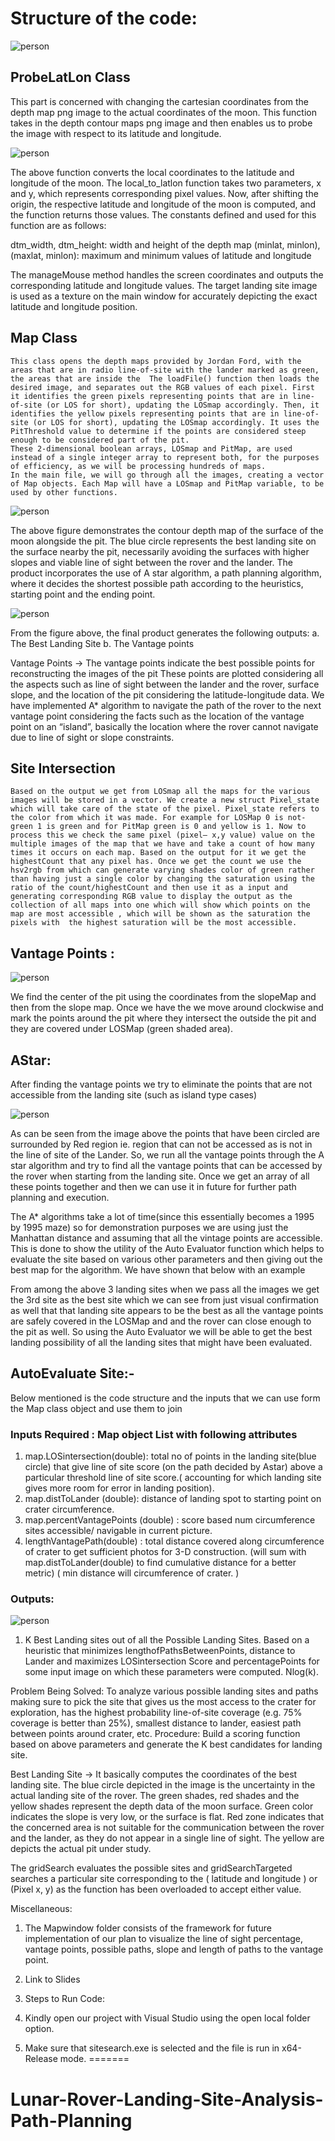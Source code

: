 # Structure of the code:

![person](Assets/pic1.png)
 
## ProbeLatLon Class 

This part is concerned with changing the cartesian coordinates from the depth map png image to the actual coordinates of the moon. This function takes in the depth contour maps png image and then enables us to probe the image with respect to its latitude and longitude.

 
![person](Assets/pic2.png)


The above function converts the local coordinates to the latitude and longitude of the moon. The local_to_latlon function takes two parameters, x and y, which represents corresponding pixel values. Now, after shifting the origin, the respective latitude and longitude of the moon is computed, and the function returns those values. The constants defined and used for this function are as follows:

dtm_width, dtm_height: width and height of the depth map
(minlat, minlon), (maxlat, minlon): maximum and minimum values of latitude and longitude

The manageMouse method handles the screen coordinates and outputs the corresponding latitude and longitude values. The target landing site image is used as a texture on the main window for accurately depicting the exact latitude and longitude position.


## Map Class

	This class opens the depth maps provided by Jordan Ford, with the areas that are in radio line-of-site with the lander marked as green, the areas that are inside the  The loadFile() function then loads the desired image, and separates out the RGB values of each pixel. First it identifies the green pixels representing points that are in line-of-site (or LOS for short), updating the LOSmap accordingly. Then, it identifies the yellow pixels representing points that are in line-of-site (or LOS for short), updating the LOSmap accordingly. It uses the PitThreshold value to determine if the points are considered steep enough to be considered part of the pit. 
	These 2-dimensional boolean arrays, LOSmap and PitMap, are used instead of a single integer array to represent both, for the purposes of efficiency, as we will be processing hundreds of maps. 
	In the main file, we will go through all the images, creating a vector of Map objects. Each Map will have a LOSmap and PitMap variable, to be used by other functions. 

![person](Assets/pic3.png)
 

The above figure demonstrates the contour depth map of the surface of the moon alongside the pit. The blue circle represents the best landing site on the surface nearby the pit, necessarily avoiding the surfaces with higher slopes and viable line of sight between the rover and the lander. The product incorporates the use of A star algorithm, a path planning algorithm, where it decides the shortest possible path according to the heuristics, starting point and the ending point. 

![person](Assets/pic4.png)
 

From the figure above, the final product generates the following outputs:
a.	The Best Landing Site
b.	The Vantage points


Vantage Points → The vantage points indicate the best possible points for reconstructing the images of the pit These points are plotted considering all the aspects such as line of sight between the lander and the rover, surface slope, and the location of the pit considering the latitude-longitude data. We have implemented A* algorithm to navigate the path of the rover to the next vantage point considering the facts such as the location of the vantage point on an “island”, basically the location where the rover cannot navigate due to line of sight or slope constraints.

## Site Intersection 

	Based on the output we get from LOSmap all the maps for the various images will be stored in a vector. We create a new struct Pixel_state which will take care of the state of the pixel. Pixel_state refers to the color from which it was made. For example for LOSMap 0 is not-green 1 is green and for PitMap green is 0 and yellow is 1. Now to process this we check the same pixel (pixel– x,y value) value on the multiple images of the map that we have and take a count of how many times it occurs on each map. Based on the output for it we get the highestCount that any pixel has. Once we get the count we use the hsv2rgb from which can generate varying shades color of green rather than having just a single color by changing the saturation using the ratio of the count/highestCount and then use it as a input and generating corresponding RGB value to display the output as the collection of all maps into one which will show which points on the map are most accessible , which will be shown as the saturation the pixels with  the highest saturation will be the most accessible. 


## Vantage Points : 
![person](Assets/pic6.png)
 
We find the center of the pit using the coordinates from the slopeMap and then from the slope map. Once we have the we move around clockwise and mark the points around the pit where they intersect the outside the pit and they are covered under LOSMap (green shaded area).

## AStar:
After finding the vantage points we try to eliminate the points that are not accessible from the landing site (such as island type cases)

![person](Assets/pic5.jpg)
 

As can be seen from the image above the points that have been circled are surrounded by Red region ie. region that can not be accessed as is not in the line of site of the Lander. So, we run all the vantage points through the A star algorithm and try to find all the vantage points that can be accessed by the rover when starting from the landing site. Once we get an array of all these points together and then we can use it in future for further path planning and execution.

The A* algorithms take a lot of time(since this essentially becomes a 1995 by 1995 maze) so for demonstration purposes we are using just the Manhattan distance and assuming that all the vintage points are accessible. This is done to show the utility of the Auto Evaluator function which helps to evaluate the site based on various other parameters and then giving out the best map for the algorithm. We have shown that below with an example
    
From among the above 3 landing sites when we pass all the images we get the 3rd site as the best site which we can see from just visual confirmation as well that that landing site appears to be the best as all the vantage points are safely covered in the LOSMap and and the rover can close enough to the pit as well. So using the Auto Evaluator we will be able to get the best landing possibility of all the landing sites that might have been evaluated.

## AutoEvaluate Site:-
Below mentioned is the code structure and the inputs that we can use form the Map class object and use them to join 

### Inputs Required : Map object List with following attributes
1.	map.LOSintersection(double): total no of points in the landing site(blue circle) that give line of site score (on the path decided by Astar) above a particular threshold line of site score.( accounting for which landing site gives more room for error in landing position). 
2.	map.distToLander (double): distance of landing spot  to starting point on crater circumference. 
3.	map.percentVantagePoints (double) : score based  num  circumference sites accessible/ navigable  in current picture.
4.	lengthVantagePath(double) : total distance covered along circumference of crater to get sufficient photos for 3-D construction. (will sum with map.distToLander(double) to find cumulative distance for a better metric) ( min distance will circumference of crater. )

### Outputs:
![person](Assets/search.gif)


1.	K Best Landing sites out of all the Possible Landing Sites. Based on a heuristic that minimizes lengthofPathsBetweenPoints, distance to Lander and maximizes LOSintersection Score and percentagePoints for some input image on which these parameters were computed. Nlog(k).

Problem Being Solved:
To analyze various possible landing sites and paths making sure to pick the site that gives us the most access to the crater for exploration, has the highest probability line-of-site coverage (e.g. 75% coverage is better than 25%), smallest distance to lander, easiest path between points around crater, etc. 
Procedure: Build a scoring function based on above parameters and generate the K best candidates for landing site.

Best Landing Site → It basically computes the coordinates of the best landing site. The blue circle depicted in the image is the uncertainty in the actual landing site of the rover. The green shades, red shades and the yellow shades represent the depth data of the moon surface. Green color indicates the slope is very low, or the surface is flat. Red zone indicates that the concerned area is not suitable for the communication between the rover and the lander, as they do not appear in a single line of sight. The yellow are depicts the actual pit under study.

The gridSearch evaluates the possible sites and gridSearchTargeted searches a particular site corresponding to the ( latitude and longitude ) or (Pixel x, y) as the function has been overloaded to accept either value.



Miscellaneous:

1.	The Mapwindow folder consists of the framework for future implementation of our plan to visualize the line of sight percentage, vantage points, possible paths, slope and length of paths to the vantage point.

2.	Link to Slides


3.	Steps to Run Code:
1.	Kindly open our project with Visual Studio using the open local folder option.
2.	Make sure that sitesearch.exe is selected and the file is run in x64-Release mode.
=======
# Lunar-Rover-Landing-Site-Analysis-Path-Planning
